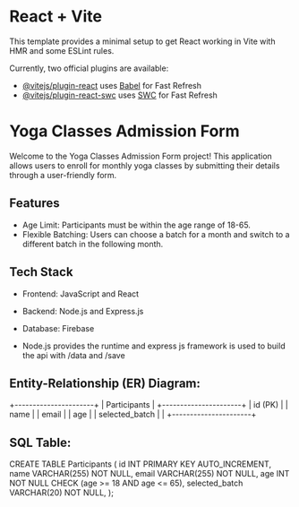 # React + Vite

This template provides a minimal setup to get React working in Vite with HMR and some ESLint rules.
  
Currently, two official plugins are available:

- [@vitejs/plugin-react](https://github.com/vitejs/vite-plugin-react/blob/main/packages/plugin-react/README.md) uses [Babel](https://babeljs.io/) for Fast Refresh
- [@vitejs/plugin-react-swc](https://github.com/vitejs/vite-plugin-react-swc) uses [SWC](https://swc.rs/) for Fast Refresh

# Yoga Classes Admission Form

Welcome to the Yoga Classes Admission Form project! This application allows users to enroll for monthly yoga classes by submitting their details through a user-friendly form.

## Features

- Age Limit: Participants must be within the age range of 18-65.
- Flexible Batching: Users can choose a batch for a month and switch to a different batch in the following month.
  
## Tech Stack

- Frontend: JavaScript and React 
- Backend: Node.js and Express.js
- Database: Firebase

- Node.js provides the runtime and express js framework is used to build the api with /data and /save

## Entity-Relationship (ER) Diagram:

+----------------------+
| Participants         |
+----------------------+
| id (PK)              |
| name                 |
| email                |
| age                  |
| selected_batch       |  |
+----------------------+


## SQL Table:

CREATE TABLE Participants (
  id INT PRIMARY KEY AUTO_INCREMENT,
  name VARCHAR(255) NOT NULL,
  email VARCHAR(255) NOT NULL,
  age INT NOT NULL CHECK (age >= 18 AND age <= 65),
  selected_batch VARCHAR(20) NOT NULL,
);



